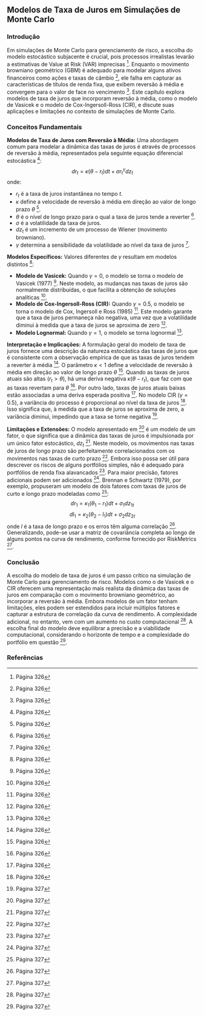 ## Modelos de Taxa de Juros em Simulações de Monte Carlo

### Introdução
Em simulações de Monte Carlo para gerenciamento de risco, a escolha do modelo estocástico subjacente é crucial, pois processos irrealistas levarão a estimativas de Value at Risk (VAR) imprecisas [^326]. Enquanto o movimento browniano geométrico (GBM) é adequado para modelar alguns ativos financeiros como ações e taxas de câmbio [^326], ele falha em capturar as características de títulos de renda fixa, que exibem reversão à média e convergem para o valor de face no vencimento [^326]. Este capítulo explora modelos de taxa de juros que incorporam reversão à média, como o modelo de Vasicek e o modelo de Cox-Ingersoll-Ross (CIR), e discute suas aplicações e limitações no contexto de simulações de Monte Carlo.

### Conceitos Fundamentais

**Modelos de Taxa de Juros com Reversão à Média:**
Uma abordagem comum para modelar a dinâmica das taxas de juros é através de processos de reversão à média, representados pela seguinte equação diferencial estocástica [^326]:
$$ dr_t = \kappa (\theta - r_t) dt + \sigma r_t^\gamma dz_t $$
onde:
*   $r_t$ é a taxa de juros instantânea no tempo $t$.
*   $\kappa$ define a velocidade de reversão à média em direção ao valor de longo prazo $\theta$ [^326].
*   $\theta$ é o nível de longo prazo para o qual a taxa de juros tende a reverter [^326].
*   $\sigma$ é a volatilidade da taxa de juros.
*   $dz_t$ é um incremento de um processo de Wiener (movimento browniano).
*   $\gamma$ determina a sensibilidade da volatilidade ao nível da taxa de juros [^326].

**Modelos Específicos:**
Valores diferentes de $\gamma$ resultam em modelos distintos [^326]:

*   **Modelo de Vasicek:** Quando $\gamma = 0$, o modelo se torna o modelo de Vasicek (1977) [^326]. Neste modelo, as mudanças nas taxas de juros são normalmente distribuídas, o que facilita a obtenção de soluções analíticas [^326].
*   **Modelo de Cox-Ingersoll-Ross (CIR):** Quando $\gamma = 0.5$, o modelo se torna o modelo de Cox, Ingersoll e Ross (1985) [^326]. Este modelo garante que a taxa de juros permaneça não negativa, uma vez que a volatilidade diminui à medida que a taxa de juros se aproxima de zero [^326].
*   **Modelo Lognormal:** Quando $\gamma = 1$, o modelo se torna lognormal [^326].

**Interpretação e Implicações:**
A formulação geral do modelo de taxa de juros fornece uma descrição da natureza estocástica das taxas de juros que é consistente com a observação empírica de que as taxas de juros tendem a reverter à média [^326]. O parâmetro $\kappa < 1$ define a velocidade de reversão à média em direção ao valor de longo prazo $\theta$ [^326]. Quando as taxas de juros atuais são altas ($r_t > \theta$), há uma deriva negativa $\kappa(\theta - r_t)$, que faz com que as taxas revertam para $\theta$ [^326]. Por outro lado, taxas de juros atuais baixas estão associadas a uma deriva esperada positiva [^326]. No modelo CIR ($\gamma = 0.5$), a variância do processo é proporcional ao nível da taxa de juros [^326]. Isso significa que, à medida que a taxa de juros se aproxima de zero, a variância diminui, impedindo que a taxa se torne negativa [^327].

**Limitações e Extensões:**
O modelo apresentado em [^327] é um modelo de um fator, o que significa que a dinâmica das taxas de juros é impulsionada por um único fator estocástico, $dz_t$ [^327]. Neste modelo, os movimentos nas taxas de juros de longo prazo são perfeitamente correlacionados com os movimentos nas taxas de curto prazo [^327]. Embora isso possa ser útil para descrever os riscos de alguns portfólios simples, não é adequado para portfólios de renda fixa alavancados [^327]. Para maior precisão, fatores adicionais podem ser adicionados [^327]. Brennan e Schwartz (1979), por exemplo, propuseram um modelo de dois fatores com taxas de juros de curto e longo prazo modeladas como [^327]:
$$ dr_1 = \kappa_1 (\theta_1 - r_1) dt + \sigma_1 dz_{1t} $$
$$ dl_1 = \kappa_2 (\theta_2 - l_1) dt + \sigma_2 dz_{2t} $$
onde $l$ é a taxa de longo prazo e os erros têm alguma correlação [^327]. Generalizando, pode-se usar a matriz de covariância completa ao longo de alguns pontos na curva de rendimento, conforme fornecido por RiskMetrics [^327].

### Conclusão
A escolha do modelo de taxa de juros é um passo crítico na simulação de Monte Carlo para gerenciamento de risco. Modelos como o de Vasicek e o CIR oferecem uma representação mais realista da dinâmica das taxas de juros em comparação com o movimento browniano geométrico, ao incorporar a reversão à média. Embora modelos de um fator tenham limitações, eles podem ser estendidos para incluir múltiplos fatores e capturar a estrutura de correlação da curva de rendimento. A complexidade adicional, no entanto, vem com um aumento no custo computacional [^327]. A escolha final do modelo deve equilibrar a precisão e a viabilidade computacional, considerando o horizonte de tempo e a complexidade do portfólio em questão [^327].

### Referências
[^326]: Página 326
[^327]: Página 327
<!-- END -->